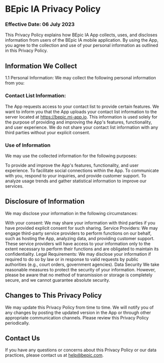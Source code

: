 # BEpic IA Privacy Policy

### Effective Date: 06 July 2023

This Privacy Policy explains how BEpic IA App collects, uses, and discloses information from users of the BEpic IA mobile application. By using the App, you agree to the collection and use of your personal information as outlined in this Privacy Policy.

## Information We Collect
1.1 Personal Information:
We may collect the following personal information from you:

### Contact List Information:
The App requests access to your contact list to provide certain features. We want to inform you that the App uploads your contact list information to the server located at https://bepic.mi-app.io. This information is used solely for the purpose of providing and improving the App's features, functionality, and user experience. We do not share your contact list information with any third parties without your explicit consent.

### Use of Information
We may use the collected information for the following purposes:

To provide and improve the App's features, functionality, and user experience.
To facilitate social connections within the App.
To communicate with you, respond to your inquiries, and provide customer support.
To analyze usage trends and gather statistical information to improve our services.

## Disclosure of Information
We may disclose your information in the following circumstances:

With your consent: We may share your information with third parties if you have provided explicit consent for such sharing.
Service Providers: We may engage third-party service providers to perform functions on our behalf, such as hosting the App, analyzing data, and providing customer support. These service providers will have access to your information only to the extent necessary to perform their functions and are obligated to maintain its confidentiality.
Legal Requirements: We may disclose your information if required to do so by law or in response to valid requests by public authorities (e.g., court orders, government agencies).
Data Security
We take reasonable measures to protect the security of your information. However, please be aware that no method of transmission or storage is completely secure, and we cannot guarantee absolute security.

## Changes to This Privacy Policy
We may update this Privacy Policy from time to time. We will notify you of any changes by posting the updated version in the App or through other appropriate communication channels. Please review this Privacy Policy periodically.

## Contact Us
If you have any questions or concerns about this Privacy Policy or our data practices, please contact us at help@bepic.com.
